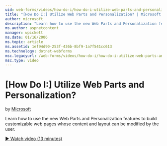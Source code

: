```yaml
---
uid: web-forms/videos/how-do-i/how-do-i-utilize-web-parts-and-personalization
title: "[How Do I:] Utilize Web Parts and Personalization? | Microsoft Docs"
author: microsoft
description: "Learn how to use the new Web Parts and Personalization features to build customizable web pages whose content and layout can be modified by the user."
ms.author: aspnetcontent
manager: wpickett
ms.date: 01/16/2006
ms.topic: article
ms.assetid: 1ef94d90-253f-436b-8bf9-1a7f541cc613
ms.technology: dotnet-webforms
msc.legacyurl: /web-forms/videos/how-do-i/how-do-i-utilize-web-parts-and-personalization
msc.type: video
---
```

[How Do I:] Utilize Web Parts and Personalization?
====================
by [Microsoft](https://github.com/microsoft)

Learn how to use the new Web Parts and Personalization features to build customizable web pages whose content and layout can be modified by the user.

[&#9654; Watch video (13 minutes)](https://channel9.msdn.com/Blogs/ASP-NET-Site-Videos/how-do-i-utilize-web-parts-and-personalization)
